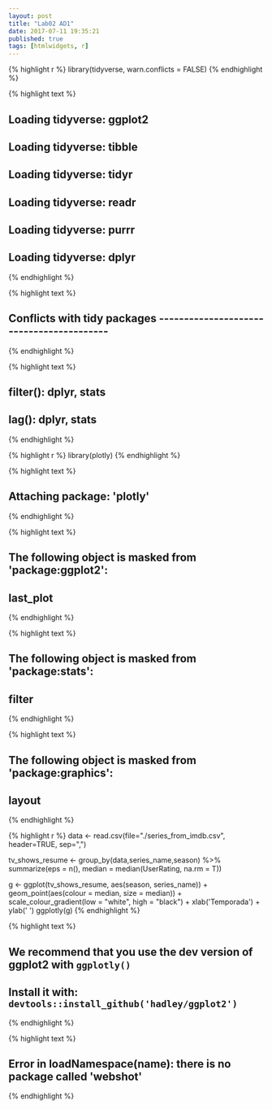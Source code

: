 ```yaml
---
layout: post
title: "Lab02 AD1"
date: 2017-07-11 19:35:21
published: true
tags: [htmlwidgets, r]
---
```



{% highlight r %}
library(tidyverse, warn.conflicts = FALSE) 
{% endhighlight %}



{% highlight text %}
## Loading tidyverse: ggplot2
## Loading tidyverse: tibble
## Loading tidyverse: tidyr
## Loading tidyverse: readr
## Loading tidyverse: purrr
## Loading tidyverse: dplyr
{% endhighlight %}



{% highlight text %}
## Conflicts with tidy packages -----------------------------------------
{% endhighlight %}



{% highlight text %}
## filter(): dplyr, stats
## lag():    dplyr, stats
{% endhighlight %}



{% highlight r %}
library(plotly)
{% endhighlight %}



{% highlight text %}
## 
## Attaching package: 'plotly'
{% endhighlight %}



{% highlight text %}
## The following object is masked from 'package:ggplot2':
## 
##     last_plot
{% endhighlight %}



{% highlight text %}
## The following object is masked from 'package:stats':
## 
##     filter
{% endhighlight %}



{% highlight text %}
## The following object is masked from 'package:graphics':
## 
##     layout
{% endhighlight %}



{% highlight r %}
data <- read.csv(file="./series_from_imdb.csv", header=TRUE, sep=",")

tv_shows_resume <- group_by(data,series_name,season) %>%
  summarize(eps = n(), median = median(UserRating, na.rm = T))

g <- ggplot(tv_shows_resume, aes(season, series_name)) +
  geom_point(aes(colour = median, size = median)) +
  scale_colour_gradient(low = "white", high = "black") +
  xlab('Temporada') + 
  ylab('    ')
ggplotly(g)
{% endhighlight %}



{% highlight text %}
## We recommend that you use the dev version of ggplot2 with `ggplotly()`
## Install it with: `devtools::install_github('hadley/ggplot2')`
{% endhighlight %}



{% highlight text %}
## Error in loadNamespace(name): there is no package called 'webshot'
{% endhighlight %}


